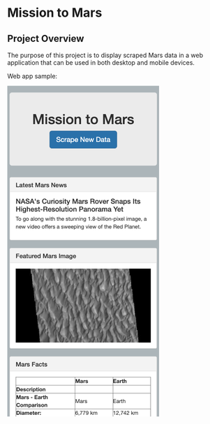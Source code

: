 # Mission to Mars

## Project Overview 

The purpose of this project is to display scraped Mars data in a web application that can be used in both desktop and mobile devices. 

Web app sample:

![Image_name](Resources/Sample.png)
